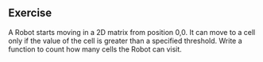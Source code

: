 ## Exercise

A Robot starts moving in a 2D matrix from position 0,0.
It can move to a cell only if the value of the cell is greater than a specified threshold.
Write a function to count how many cells the Robot can visit.

